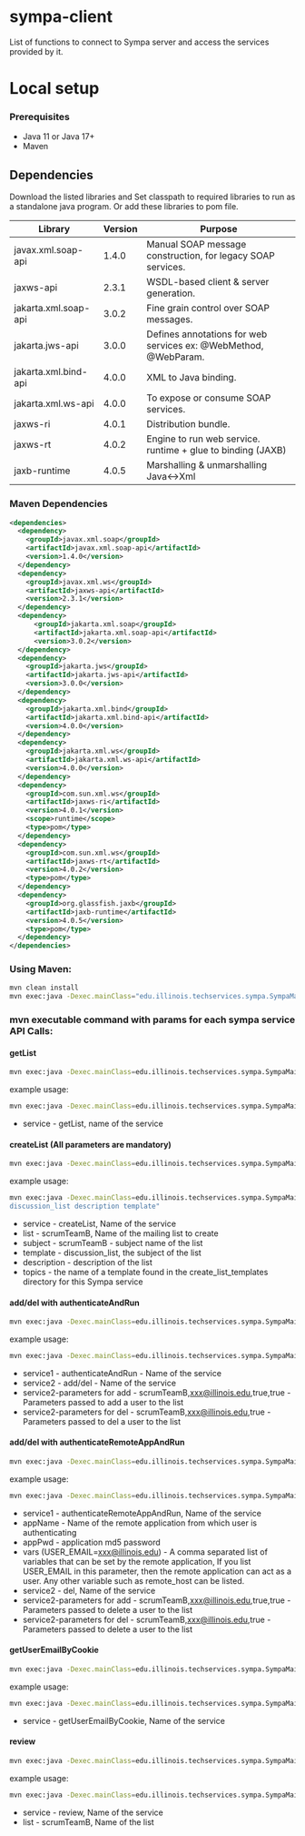 # sympa-client
List of functions to connect to Sympa server and access the services provided by it.


# Local setup

### Prerequisites
- Java 11 or Java 17+
- Maven

## Dependencies
Download the listed libraries and Set classpath to required libraries to run as a standalone java program. 
Or add these libraries to pom file.

| Library                       | Version | Purpose                                                               |
|-------------------------------|---------|-----------------------------------------------------------------------|
| javax.xml.soap-api            | 1.4.0   | Manual SOAP message construction, for legacy SOAP services.           |
| jaxws-api                     | 2.3.1   | WSDL-based client & server generation.                                |
| jakarta.xml.soap-api          | 3.0.2   | Fine grain control over SOAP messages.                                |
| jakarta.jws-api               | 3.0.0   | Defines annotations for web services ex: @WebMethod, @WebParam.       |
| jakarta.xml.bind-api          | 4.0.0   | XML to Java binding.                                                  |
| jakarta.xml.ws-api            | 4.0.0   | To expose or consume SOAP services.                                   |
| jaxws-ri                      | 4.0.1   | Distribution bundle.                                                  |
| jaxws-rt                      | 4.0.2   | Engine to run web service. runtime + glue to binding (JAXB)           |
| jaxb-runtime                  | 4.0.5   | Marshalling & unmarshalling Java<->Xml                                |                           


### Maven Dependencies
```xml
<dependencies>
  <dependency>
    <groupId>javax.xml.soap</groupId>
    <artifactId>javax.xml.soap-api</artifactId>
    <version>1.4.0</version>
  </dependency>
  <dependency>
    <groupId>javax.xml.ws</groupId>
    <artifactId>jaxws-api</artifactId>
    <version>2.3.1</version>
  </dependency>
  <dependency>
      <groupId>jakarta.xml.soap</groupId>
      <artifactId>jakarta.xml.soap-api</artifactId>
      <version>3.0.2</version>
  </dependency>
  <dependency>
    <groupId>jakarta.jws</groupId>
    <artifactId>jakarta.jws-api</artifactId>
    <version>3.0.0</version>
  </dependency>
  <dependency>
    <groupId>jakarta.xml.bind</groupId>
    <artifactId>jakarta.xml.bind-api</artifactId>
    <version>4.0.0</version>
  </dependency>
  <dependency>
    <groupId>jakarta.xml.ws</groupId>
    <artifactId>jakarta.xml.ws-api</artifactId>
    <version>4.0.0</version>
  </dependency>
  <dependency>
    <groupId>com.sun.xml.ws</groupId>
    <artifactId>jaxws-ri</artifactId>
    <version>4.0.1</version>
    <scope>runtime</scope>
    <type>pom</type>
  </dependency>
  <dependency>
    <groupId>com.sun.xml.ws</groupId>
    <artifactId>jaxws-rt</artifactId>
    <version>4.0.2</version>
    <type>pom</type>
  </dependency>
  <dependency>
    <groupId>org.glassfish.jaxb</groupId>
    <artifactId>jaxb-runtime</artifactId>
    <version>4.0.5</version>
    <type>pom</type>
  </dependency>
</dependencies>
```

### Using Maven:
```bash
mvn clean install
mvn exec:java -Dexec.mainClass="edu.illinois.techservices.sympa.SympaMain -Dexec.args=parameters"
```

### mvn executable command with params for each sympa service API Calls:

#### getList
```bash
mvn exec:java -Dexec.mainClass=edu.illinois.techservices.sympa.SympaMain -Dexec.args="service"
```
example usage:
```bash
mvn exec:java -Dexec.mainClass=edu.illinois.techservices.sympa.SympaMain -Dexec.args="getList"
```

* service - getList, name of the service

#### createList (All parameters are mandatory)
```bash
mvn exec:java -Dexec.mainClass=edu.illinois.techservices.sympa.SympaMain -Dexec.args="service list subject template description topics"
```
example usage:
```bash
mvn exec:java -Dexec.mainClass=edu.illinois.techservices.sympa.SympaMain -Dexec.args="createList scrumTeamB scrumTeamB 
discussion_list description template"
```

* service - createList, Name of the service
* list - scrumTeamB, Name of the mailing list to create
* subject - scrumTeamB - subject name of the list
* template - discussion_list, the subject of the list 
* description - description of the list
* topics - the name of a template found in the create_list_templates directory for this Sympa service

#### add/del with authenticateAndRun
```bash
mvn exec:java -Dexec.mainClass=edu.illinois.techservices.sympa.SympaMain -Dexec.args="service1 service2 service2-parameters"
```
example usage:
```bash
mvn exec:java -Dexec.mainClass=edu.illinois.techservices.sympa.SympaMain -Dexec.args="authenticateAndRun add scrumTeamB,pbale@illinois.edu,true,true"
```

* service1 - authenticateAndRun - Name of the service
* service2 - add/del -  Name of the service 
* service2-parameters for add - scrumTeamB,xxx@illinois.edu,true,true - Parameters passed to add a user to the list 
* service2-parameters for del - scrumTeamB,xxx@illinois.edu,true - Parameters passed to del a user to the list 

#### add/del with authenticateRemoteAppAndRun
```bash
mvn exec:java -Dexec.mainClass=edu.illinois.techservices.sympa.SympaMain -Dexec.args="service1 appName appPwd vars service2 service2-parameters"
```
example usage:
```bash
mvn exec:java -Dexec.mainClass=edu.illinois.techservices.sympa.SympaMain -Dexec.args="authenticateAndRun appName appPwd USER_EMAIL=xxx@illinois.edu del scrumTeamB,pbale@illinois.edu,true"
```

* service1 - authenticateRemoteAppAndRun, Name of the service
* appName - Name of the remote application from which user is authenticating
* appPwd - application md5 password
* vars (USER_EMAIL=xxx@illinois.edu) - A comma separated list of variables that can be set by the remote application, If you list USER_EMAIL in this parameter, then the remote application can act as a user. Any other variable such as remote_host can be listed.
* service2 - del, Name of the service
* service2-parameters for add - scrumTeamB,xxx@illinois.edu,true,true - Parameters passed to delete a user to the list 
* service2-parameters for del - scrumTeamB,xxx@illinois.edu,true - Parameters passed to delete a user to the list 

#### getUserEmailByCookie
```bash
mvn exec:java -Dexec.mainClass=edu.illinois.techservices.sympa.SympaMain -Dexec.args="service"
```
example usage:
```bash
mvn exec:java -Dexec.mainClass=edu.illinois.techservices.sympa.SympaMain -Dexec.args="getUserEmailByCookie"
```
* service - getUserEmailByCookie, Name of the service

#### review
```bash
mvn exec:java -Dexec.mainClass=edu.illinois.techservices.sympa.SympaMain -Dexec.args="service list"
```
example usage:
```bash
mvn exec:java -Dexec.mainClass=edu.illinois.techservices.sympa.SympaMain -Dexec.args="review scrumTeamB"
```

* service - review, Name of the service
* list - scrumTeamB, Name of the list